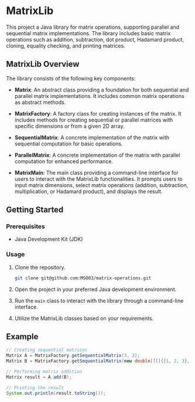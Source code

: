 # MatrixLib

This project a Java library for matrix operations, supporting parallel and sequential matrix implementations. The library includes basic matrix operations such as addition, subtraction, dot product, Hadamard product, cloning, equality checking, and printing matrices.

## MatrixLib Overview

The library consists of the following key components:

- **Matrix**: An abstract class providing a foundation for both sequential and parallel matrix implementations. It includes common matrix operations as abstract methods.

- **MatrixFactory**: A factory class for creating instances of the matrix. It includes methods for creating sequential or parallel matrices with specific dimensions or from a given 2D array.

- **SequentialMatrix**: A concrete implementation of the matrix with sequential computation for basic operations.

- **ParallelMatrix**: A concrete implementation of the matrix with parallel computation for enhanced performance.

- **MatrixMain**: The main class providing a command-line interface for users to interact with the MatrixLib functionalities. It prompts users to input matrix dimensions, select matrix operations (addition, subtraction, multiplication, or Hadamard product), and displays the result.

## Getting Started

### Prerequisites

- Java Development Kit (JDK)

### Usage

1. Clone the repository.

   ```bash
   git clone git@github.com:MSO03/matrix-operations.git
   ```

2. Open the project in your preferred Java development environment.

3. Run the `main` class to interact with the library through a command-line interface.

4. Utilize the MatrixLib classes based on your requirements.

## Example

```java
// Creating sequential matrices
Matrix A = MatrixFactory.getSequentialMatrix(3, 3);
Matrix B = MatrixFactory.getSequentialMatrix(new double[][]{{1, 2, 3}, {4, 5, 6}, {7, 8, 9}});

// Performing matrix addition
Matrix result = A.add(B);

// Printing the result
System.out.println(result.toString());
```